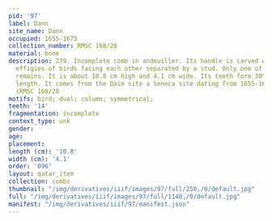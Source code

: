 ```yaml
---
pid: '97'
label: Dann
site_name: Dann
occupied: 1655-1675
collection_number: RMSC 168/28
material: bone
description: 279. Incomplete comb in andouiller. Its handle is carved with two broken
  effigies of birds facing each other separated by a stud. Only one of his 14 teeth
  remains. It is about 10.8 cm high and 4.1 cm wide. Its teeth form 30% of its total
  length. It comes from the Daim site a Seneca site dating from 1655-1675 AD. J.-C.
  (RMSC 168/28
motifs: bird; dual; column; symmetrical;
teeth: '14'
fragmentation: incomplete
context_type: unk
gender:
age:
placement:
length (cm): '10.8'
width (cm): '4.1'
order: '096'
layout: qatar_item
collection: combs
thumbnail: "/img/derivatives/iiif/images/97/full/250,/0/default.jpg"
full: "/img/derivatives/iiif/images/97/full/1140,/0/default.jpg"
manifest: "/img/derivatives/iiif/97/manifest.json"
---
```

